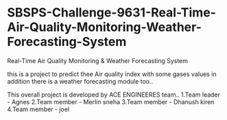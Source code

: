 # SBSPS-Challenge-9631-Real-Time-Air-Quality-Monitoring-Weather-Forecasting-System
Real-Time Air Quality Monitoring &amp; Weather Forecasting System

this is a project to predict thee Air quality index with some gases values
 in addition there is a weather forecasting module too..
 
 This overall project is developed by ACE ENGINEERES team..
  1.Team leader - Agnes
  2.Team member - Merlin sneha
  3.Team member - Dhanush kiren
  4.Team member - joel
  
  

